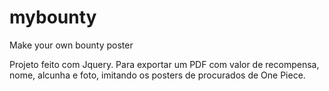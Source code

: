 # mybounty
Make your own bounty poster

Projeto feito com Jquery. Para exportar um PDF com valor de recompensa, nome, alcunha e foto, imitando os posters de procurados de One Piece.
